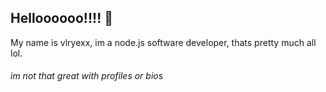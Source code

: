 
## Helloooooo!!!! 👋

My name is vlryexx, im a node.js software developer, thats pretty much all lol.

###### im not that great with profiles or bios
